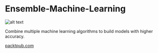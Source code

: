 Ensemble-Machine-Learning
========
![alt text](https://dz13w8afd47il.cloudfront.net/sites/default/files/imagecache/ppv4_main_book_cover/bookretailers/V08125_low.png "Emsemble Machine Learning")

Combine multiple machine learning algorithms to build models with higher accuracy.

[packtpub.com](https://www.packtpub.com/big-data-and-business-intelligence/ensemble-machine-learning-techniques-video)
